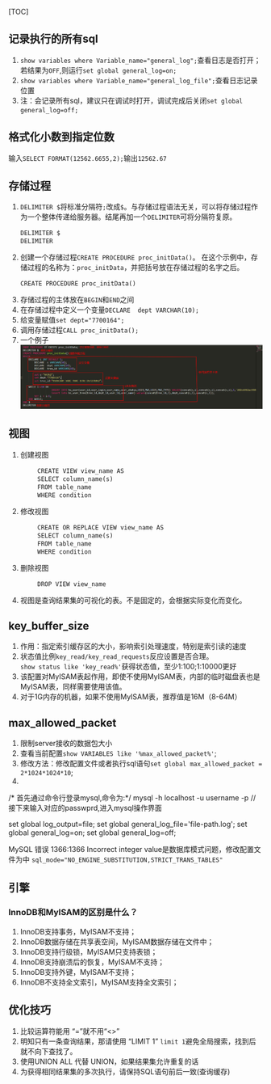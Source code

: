 [TOC]
## 记录执行的所有sql
1. ``show variables where Variable_name="general_log";``查看日志是否打开；
若结果为``OFF``,则运行``set global general_log=on;``
2. ``show variables where Variable_name="general_log_file";``查看日志记录位置
3. 注：会记录所有sql，建议只在调试时打开，调试完成后关闭``set global general_log=off;``

## 格式化小数到指定位数
输入`SELECT FORMAT(12562.6655,2);`输出`12562.67`
## 存储过程
1. `DELIMITER $`将标准分隔符`;`改成`$`。与存储过程语法无关，可以将存储过程作为一个整体传递给服务器。结尾再加一个`DELIMITER`可将分隔符复原。
    ```
    DELIMITER $
    DELIMITER
    ```
2. 创建一个存储过程`CREATE PROCEDURE proc_initData()`。
    在这个示例中，存储过程的名称为：`proc_initData`，并把括号放在存储过程的名字之后。
    ```
    CREATE PROCEDURE proc_initData()
    ```
3. 存储过程的主体放在`BEGIN`和`END`之间
4. 在存储过程中定义一个变量`DECLARE  dept VARCHAR(10);`
5. 给变量赋值`set dept="7700164";`
6. 调用存储过程`CALL proc_initData();`
7. 一个例子
![](../images/screenshot_1561779858324.png)
## 视图
1. 创建视图
~~~
        CREATE VIEW view_name AS
        SELECT column_name(s)
        FROM table_name
        WHERE condition
~~~
2. 修改视图
~~~
        CREATE OR REPLACE VIEW view_name AS
        SELECT column_name(s)
        FROM table_name
        WHERE condition
~~~
3. 删除视图
~~~
        DROP VIEW view_name
~~~
4. 视图是查询结果集的可视化的表。不是固定的，会根据实际变化而变化。

## key_buffer_size
1. 作用：指定索引缓存区的大小，影响索引处理速度，特别是索引读的速度
2. 状态值比例`key_read/key_read_requests`反应设置是否合理。  
   ``show status like 'key_read%'``获得状态值，至少1:100;1:10000更好
3. 该配置对MyISAM表起作用，即使不使用MyISAM表，内部的临时磁盘表也是MyISAM表，同样需要使用该值。
4. 对于1G内存的机器，如果不使用MyISAM表，推荐值是16M（8-64M）
## max_allowed_packet
1. 限制server接收的数据包大小
2. 查看当前配置``show VARIABLES like '%max_allowed_packet%'``;
3. 修改方法：修改配置文件或者执行sql语句``set global max_allowed_packet = 2*1024*1024*10``;
4. 


/* 首先通过命令行登录mysql,命令为:*/
mysql -h localhost -u username -p
//接下来输入对应的passwprd,进入mysql操作界面

set global log_output=file;
set global general_log_file='file-path.log';
set global general_log=on;
set global general_log=off;


MySQL 错误 1366:1366 Incorrect integer value是数据库模式问题，修改配置文件为中
```sql_mode="NO_ENGINE_SUBSTITUTION,STRICT_TRANS_TABLES"```
## 引擎
### InnoDB和MyISAM的区别是什么？
1. InnoDB支持事务，MyISAM不支持；
2. InnoDB数据存储在共享表空间，MyISAM数据存储在文件中；
3. InnoDB支持行级锁，MyISAM只支持表锁；
4. InnoDB支持崩溃后的恢复，MyISAM不支持；
5. InnoDB支持外键，MyISAM不支持；
6. InnoDB不支持全文索引，MyISAM支持全文索引；
## 优化技巧
1. 比较运算符能用 “=”就不用“<>”
2. 明知只有一条查询结果，那请使用 “LIMIT 1”
    `limit 1`避免全局搜索，找到后就不向下查找了。
3. 使用UNION ALL 代替 UNION，如果结果集允许重复的话
4. 为获得相同结果集的多次执行，请保持SQL语句前后一致(查询缓存)



